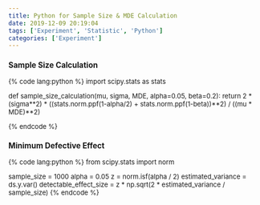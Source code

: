 ```yaml
---
title: Python for Sample Size & MDE Calculation
date: 2019-12-09 20:19:04
tags: ['Experiment', 'Statistic', 'Python']
categories: ['Experiment']
---
```

<font size=2>

### Sample Size Calculation

{% code lang:python %}
import scipy.stats as stats

def sample_size_calculation(mu, sigma, MDE, alpha=0.05, beta=0.2):
    return 2 * (sigma**2) * ((stats.norm.ppf(1-alpha/2) + stats.norm.ppf(1-beta))**2) / ((mu * MDE)**2)

{% endcode %}


### Minimum Defective Effect
{% code lang:python %}
from scipy.stats import norm

sample_size = 1000
alpha = 0.05
z = norm.isf(alpha / 2)
estimated_variance = ds.y.var()
detectable_effect_size = z * np.sqrt(2 * estimated_variance / sample_size)
{% endcode %}

</font>